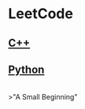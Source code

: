 # LeetCode
## [C++](https://github.com/QiuBiuBiu/LeetCode/tree/master/C%2B%2B)<br>
## [Python](https://github.com/QiuBiuBiu/LeetCode/tree/master/Python)<br>
<br>
>"A Small Beginning"<br>
